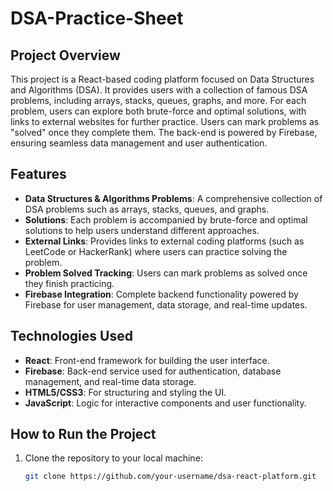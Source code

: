# DSA-Practice-Sheet

## Project Overview

This project is a React-based coding platform focused on Data Structures and Algorithms (DSA). It provides users with a collection of famous DSA problems, including arrays, stacks, queues, graphs, and more. For each problem, users can explore both brute-force and optimal solutions, with links to external websites for further practice. Users can mark problems as "solved" once they complete them. The back-end is powered by Firebase, ensuring seamless data management and user authentication.

## Features

- **Data Structures & Algorithms Problems**: A comprehensive collection of DSA problems such as arrays, stacks, queues, and graphs.
- **Solutions**: Each problem is accompanied by brute-force and optimal solutions to help users understand different approaches.
- **External Links**: Provides links to external coding platforms (such as LeetCode or HackerRank) where users can practice solving the problem.
- **Problem Solved Tracking**: Users can mark problems as solved once they finish practicing.
- **Firebase Integration**: Complete backend functionality powered by Firebase for user management, data storage, and real-time updates.
  
## Technologies Used

- **React**: Front-end framework for building the user interface.
- **Firebase**: Back-end service used for authentication, database management, and real-time data storage.
- **HTML5/CSS3**: For structuring and styling the UI.
- **JavaScript**: Logic for interactive components and user functionality.

## How to Run the Project

1. Clone the repository to your local machine:
   ```bash
   git clone https://github.com/your-username/dsa-react-platform.git
